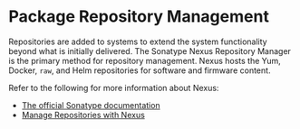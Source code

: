 # Package Repository Management

Repositories are added to systems to extend the system functionality beyond what is initially delivered. The Sonatype Nexus Repository Manager is the primary method for
repository management. Nexus hosts the Yum, Docker, `raw`, and Helm repositories for software and firmware content.

Refer to the following for more information about Nexus:

- [The official Sonatype documentation](https://help.sonatype.com/repomanager3)
- [Manage Repositories with Nexus](Manage_Repositories_with_Nexus.md)
